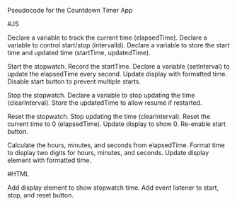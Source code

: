 Pseudocode for the Countdown Timer App

#JS

Declare a variable to track the current time (elapsedTime).
Declare a variable to control start/stop (intervalId).
Declare a variable to store the start time and updated time (startTime, updatedTime).

Start the stopwatch.
Record the startTime.
Declare a variable (setInterval) to update the elapsedTime every second.
Update display with formatted time.
Disable start button to prevent multiple starts.

Stop the stopwatch.
Declare a variable to stop updating the time (clearInterval).
Store the updatedTime to allow resume if restarted.

Reset the stopwatch.
Stop updating the time (clearInterval).
Reset the current time to 0 (elapsedTime).
Update display to show 0.
Re-enable start button.

Calculate the hours, minutes, and seconds from elapsedTime.
Format time to display two digits for hours, minutes, and seconds.
Update display element with formatted time.


#HTML

Add display element to show stopwatch time.
Add event listener to start, stop, and reset button.